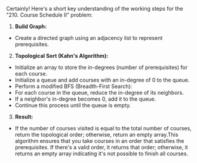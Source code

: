 Certainly! Here's a short key understanding of the working steps for the "210. Course Schedule II" problem:
​
1. **Build Graph:**
- Create a directed graph using an adjacency list to represent prerequisites.
​
2. **Topological Sort (Kahn's Algorithm):**
- Initialize an array to store the in-degrees (number of prerequisites) for each course.
- Initialize a queue and add courses with an in-degree of 0 to the queue.
- Perform a modified BFS (Breadth-First Search):
- For each course in the queue, reduce the in-degree of its neighbors.
- If a neighbor's in-degree becomes 0, add it to the queue.
- Continue this process until the queue is empty.
​
3. **Result:**
- If the number of courses visited is equal to the total number of courses, return the topological order; otherwise, return an empty array.
​
This algorithm ensures that you take courses in an order that satisfies the prerequisites. If there's a valid order, it returns that order; otherwise, it returns an empty array indicating it's not possible to finish all courses.
